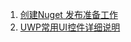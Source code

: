 1. [创建Nuget 发布准备工作](https://github.com/androllen/CCUWPToolkit/blob/master/InstallJob.md)  
1. [UWP常用UI控件详细说明](https://github.com/androllen/CCUWPToolkit/blob/master/Controls/README.md)
